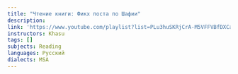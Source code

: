 ```yaml
---
title: "Чтение книги: Фикх поста по Шафии"
description:
link: 'https://www.youtube.com/playlist?list=PLu3huSKRjCrA-M5VFFVBfDXCaCmKcgxR9'
instructors: Khasu
tags: []
subjects: Reading
languages: Русский
dialects: MSA
---
```

